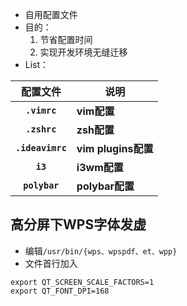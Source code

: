 - 自用配置文件
- 目的：
  1. 节省配置时间
  2. 实现开发环境无缝迁移
- List：

|     配置文件     | 说明                |
| :--------------: | ------------------- |
|   **`.vimrc`**   | **vim配置**         |
|   **`.zshrc`**   | **zsh配置**         |
| **`.ideavimrc`** | **vim plugins配置** |
|     **`i3`**     | **i3wm配置**        |
|  **`polybar`**   | **polybar配置**     |

## 高分屏下WPS字体发虚

- 编辑`/usr/bin/{wps、wpspdf、et、wpp}`
- 文件首行加入

```shell
export QT_SCREEN_SCALE_FACTORS=1
export QT_FONT_DPI=168
```

